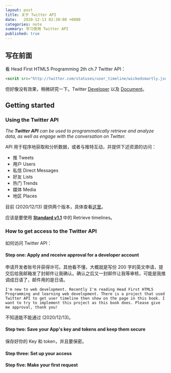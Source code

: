 ```yaml
---
layout: post
title: 关于 Twitter API
date:   2020-12-13 02:30:00 +0800
categories: note
summary: 学习使用 Twitter API
published: true
---
```


## 写在前面

看 Head First HTML5 Programming 2th ch.7 Twitter API：

```html
<scrit src="http://twitter.com/statuses/user_timeline/wickedsmartly.json?callback=updateTweets"></scrit>

```

但好像没有效果，稍微研究一下。Twitter [Developer](https://developer.twitter.com/en) 以及 [Document](https://developer.twitter.com/en/docs/twitter-api)。

## Getting started

### Using the Twitter API

*The **Twitter API** can be used to programmatically retrieve and analyze data, as well as engage with the conversation on Twitter.*

API 用于程序地获取和分析数据，或者与推特互动，并提供下述资源的访问：

- 推 Tweets
- 用户 Users
- 私信 Direct Messages
- 好友 Lists
- 热门 Trends
- 媒体 Media
- 地区 Places

目前 (2020/12/13) 提供两个版本，具体查看[这里](https://developer.twitter.com/en/docs/twitter-api/getting-started/guide)。

应该是要使用 **[Standard v1.1](https://developer.twitter.com/en/docs/twitter-api/v1)** 中的 Retrieve timelines。

### How to get access to the Twitter API

如何访问 Twitter API：
#### Step one: Apply and receive approval for a developer account

申请开发者账号并获得许可。其他看不懂，大概就是写份 200 字的英文申请，提交后给我邮箱发了封邮件让我确认。确认之后又一封邮件让我等审核，可能是我推调成日语了，邮件用的是日语。

```
I'm new to web development. Recently I'm reading Head First HTML5 Programming and learning web development. There is a project that used Twitter API to get user timeline then show on the page in this book. I want to try to implement this project as this book does. Please give me approval, thank you!
```

不知道能不能通过 (2020/12/13)。

#### Step two: Save your App's key and tokens and keep them secure

保存好你的 Key 和 token，并且要保密。 

#### Step three: Set up your access

#### Step five: Make your first request